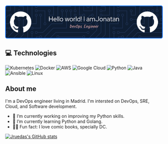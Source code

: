 ![Header](./jruedas-github-header.png)

💻 Technologies
---
![Kubernetes](https://img.shields.io/badge/kubernetes-%23326ce5.svg?style=flat&logo=kubernetes&logoColor=white)
![Docker](https://img.shields.io/badge/docker-%230db7ed.svg?style=flat&logo=docker&logoColor=white)
![AWS](https://img.shields.io/badge/AWS-%23FF9900.svg?style=flat&logo=amazon-aws&logoColor=white)
![Google Cloud](https://img.shields.io/badge/GoogleCloud-%234285F4.svg?style=flat&logo=google-cloud&logoColor=white)
![Python](https://img.shields.io/badge/python-3670A0?style=flat&logo=python&logoColor=ffdd54)
![Java](https://img.shields.io/badge/java-%23ED8B00.svg?style=flat&logo=openjdk&logoColor=white)
![Ansible](https://img.shields.io/badge/ansible-%231A1918.svg?style=flat&logo=ansible&logoColor=white)
![Linux](https://img.shields.io/badge/Linux-FCC624?style=flat&logo=linux&logoColor=black)

About me
---
I'm a DevOps engineer living in Madrid. I'm intersted on DevOps, SRE, Cloud, and Software development.

- 🔭 I’m currently working on improving my Python skills.
- 🌱 I’m currently learning Python and Golang.
- 🦸🏻 Fun fact: I love comic books, specially DC.

[![Jruedas's GitHub stats](https://github-readme-stats.vercel.app/api?username=jruedas&theme=dark&show_icons=true)](https://github.com/anuraghazra/github-readme-stats)